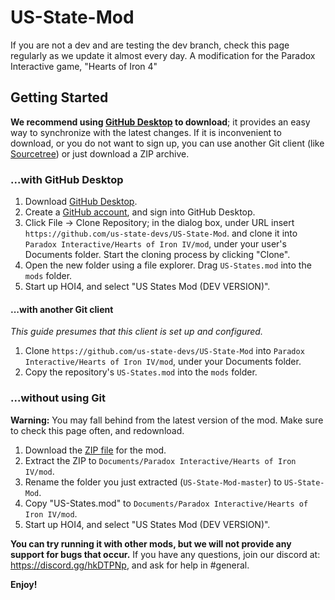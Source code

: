 # US-State-Mod
If you are not a dev and are testing the dev branch, check this page regularly as we update it almost every day.
A modification for the Paradox Interactive game, "Hearts of Iron 4"

## Getting Started
**We recommend using [GitHub Desktop](https://desktop.github.com) to download**;
it provides an easy way to synchronize with the latest changes. If it is
inconvenient to download, or you do not want to sign up, you can use another
Git client (like [Sourcetree](https://www.atlassian.com/software/sourcetree)) or
just download a ZIP archive.

### ...with GitHub Desktop
1. Download [GitHub Desktop](https://desktop.github.com).
2. Create a [GitHub account](https://github.com/join), and sign into GitHub
   Desktop.
3. Click File → Clone Repository; in the dialog box, under URL insert
   `https://github.com/us-state-devs/US-State-Mod`. and clone it into
   `Paradox Interactive/Hearts of Iron IV/mod`, under your user's Documents
   folder. Start the cloning process by clicking "Clone".
4. Open the new folder using a file explorer. Drag `US-States.mod`
   into the `mods` folder.
5. Start up HOI4, and select "US States Mod (DEV VERSION)".

#### ...with another Git client
*This guide presumes that this client is set up and configured.*

1. Clone `https://github.com/us-state-devs/US-State-Mod` into
   `Paradox Interactive/Hearts of Iron IV/mod`, under your Documents folder.
2. Copy the repository's `US-States.mod` into the `mods` folder.

### ...without using Git
**Warning:** You may fall behind from the latest version of the mod. Make sure
to check this page often, and redownload.

1. Download the [ZIP file](https://github.com/us-state-devs/US-State-Mod/archive/master.zip) for the mod.
2. Extract the ZIP to `Documents/Paradox Interactive/Hearts of Iron IV/mod`.
3. Rename the folder you just extracted (`US-State-Mod-master`) to `US-State-Mod`.
3. Copy "US-States.mod" to `Documents/Paradox Interactive/Hearts of Iron IV/mod`.
4. Start up HOI4, and select "US States Mod (DEV VERSION)".


**You can try running it with other mods, but we will not provide any support for bugs that occur.** If you have any
questions, join our discord at: https://discord.gg/hkDTPNp, and ask for help in #general.

**Enjoy!**

